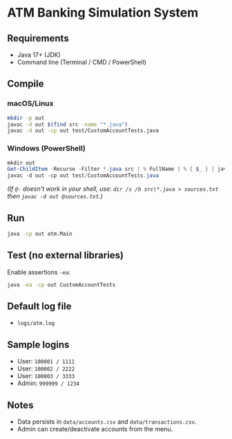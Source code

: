 # ATM Banking Simulation System

## Requirements
- Java 17+ (JDK)
- Command line (Terminal / CMD / PowerShell)

## Compile
### macOS/Linux
```bash
mkdir -p out
javac -d out $(find src -name "*.java")
javac -d out -cp out test/CustomAccountTests.java
```

### Windows (PowerShell)
```powershell
mkdir out
Get-ChildItem -Recurse -Filter *.java src | % FullName | % { $_ } | javac -d out @-
javac -d out -cp out test/CustomAccountTests.java
```
*(If `@-` doesn’t work in your shell, use: `dir /s /b src\*.java > sources.txt` then `javac -d out @sources.txt`.)*

## Run
```bash
java -cp out atm.Main
```

## Test (no external libraries)
Enable assertions `-ea`:
```bash
java -ea -cp out CustomAccountTests
```

## Default log file
- `logs/atm.log`

## Sample logins
- User: `100001 / 1111`
- User: `100002 / 2222`
- User: `100003 / 3333`
- Admin: `999999 / 1234`

## Notes
- Data persists in `data/accounts.csv` and `data/transactions.csv`.
- Admin can create/deactivate accounts from the menu.
